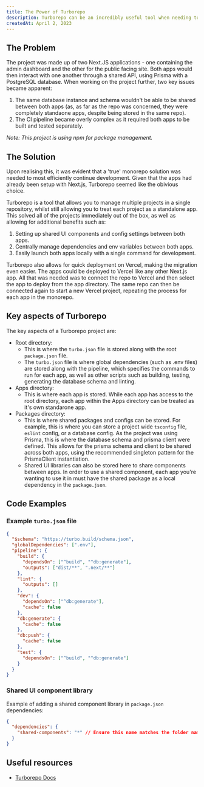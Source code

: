 ```yaml
---
title: The Power of Turborepo
description: Turborepo can be an incredibly useful tool when needing to manage multiple projects in a single repository. This article will walk through my experience of when I needed a monorepo solution and the benefits it provided.
createdAt: April 2, 2023
---
```


## The Problem

The project was made up of two Next.JS applications - one containing the admin dashboard and the other for the public facing site. Both apps would then interact with one another through a shared API, using Prisma with a PostgreSQL database. When working on the project further, two key issues became apparent:

1. The same database instance and schema wouldn't be able to be shared between both apps (as, as far as the repo was concerned, they were completely standaone apps, despite being stored in the same repo).
2. The CI pipeline became overly complex as it required both apps to be built and tested separately.

_Note: This project is using npm for package management._

## The Solution

Upon realising this, it was evident that a 'true' monorepo solution was needed to most efficiently continue development. Given that the apps had already been setup with Next.js, Turborepo seemed like the obivious choice.

Turborepo is a tool that allows you to manage multiple projects in a single repository, whilst still allowing you to treat each project as a standalone app. This solved all of the projects immediately out of the box, as well as allowing for additional benefits such as:

1. Setting up shared UI components and config settings between both apps.
2. Centrally manage dependencies and env variables between both apps.
3. Easily launch both apps locally with a single command for development.

Turborepo also allows for quick deployment on Vercel, making the migration even easier. The apps could be deployed to Vercel like any other Next.js app. All that was needed was to connect the repo to Vercel and then select the app to deploy from the app directory. The same repo can then be connected again to start a new Vercel project, repeating the process for each app in the monorepo.

## Key aspects of Turborepo

The key aspects of a Turborepo project are:

- Root directory:
  - This is where the `turbo.json` file is stored along with the root `package.json` file.
  - The `turbo.json` file is where global dependencies (such as .env files) are stored along with the pipeline, which specifies the commands to run for each app, as well as other scripts such as building, testing, generating the database schema and linting.
- Apps directory:
  - This is where each app is stored. While each app has access to the root directory, each app within the Apps directory can be treated as it's own standarone app.
- Packages directory:
  - This is where shared packages and configs can be stored. For example, this is where you can store a project wide `tsconfig` file, `eslint` config, or a database config. As the project was using Prisma, this is where the database schema and prisma client were defined. This allows for the prisma schema and client to be shared across both apps, using the recommended singleton pattern for the PrismaClient instantiation.
  - Shared UI libraries can also be stored here to share components between apps. In order to use a shared component, each app you're wanting to use it in must have the shared package as a local dependency in the `package.json`.

## Code Examples

### Example `turbo.json` file

```json
{
  "$schema": "https://turbo.build/schema.json",
  "globalDependencies": [".env"],
  "pipeline": {
    "build": {
      "dependsOn": ["^build", "^db:generate"],
      "outputs": ["dist/**", ".next/**"]
    },
    "lint": {
      "outputs": []
    },
    "dev": {
      "dependsOn": ["^db:generate"],
      "cache": false
    },
    "db:generate": {
      "cache": false
    },
    "db:push": {
      "cache": false
    },
    "test": {
      "dependsOn": ["^build", "^db:generate"]
    }
  }
}
```

### Shared UI component library

Example of adding a shared component library in `package.json` dependencies:

```json
{
  "dependencies": {
    "shared-components": "*" // Ensure this name matches the folder name of the shared component library
  }
}
```

## Useful resources

- [Turborepo Docs](https://turbo.build/docs)
